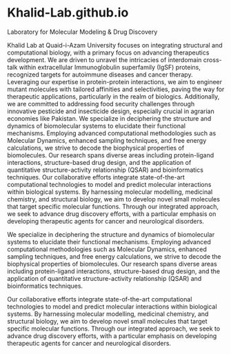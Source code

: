 # Khalid-Lab.github.io
Laboratory for Molecular Modeling &amp; Drug Discovery 

Khalid Lab at Quaid-i-Azam University focuses on integrating structural and computational biology, with a primary focus on advancing therapeutics development. We are driven to unravel the intricacies of interdomain cross-talk within extracellular Immunoglobulin superfamily (IgSF) proteins, recognized targets for autoimmune diseases and cancer therapy. Leveraging our expertise in protein-protein interactions, we aim to engineer mutant molecules with tailored affinities and selectivities, paving the way for therapeutic applications, particularly in the realm of biologics. Additionally, we are committed to addressing food security challenges through innovative pesticide and insecticide design, especially crucial in agrarian economies like Pakistan.
We specialize in deciphering the structure and dynamics of biomolecular systems to elucidate their functional mechanisms. Employing advanced computational methodologies such as Molecular Dynamics, enhanced sampling techniques, and free energy calculations, we strive to decode the biophysical properties of biomolecules. Our research spans diverse areas including protein-ligand interactions, structure-based drug design, and the application of quantitative structure-activity relationship (QSAR) and bioinformatics techniques.
Our collaborative efforts integrate state-of-the-art computational technologies to model and predict molecular interactions within biological systems. By harnessing molecular modelling, medicinal chemistry, and structural biology, we aim to develop novel small molecules that target specific molecular functions. Through our integrated approach, we seek to advance drug discovery efforts, with a particular emphasis on developing therapeutic agents for cancer and neurological disorders.

We specialize in deciphering the structure and dynamics of biomolecular systems to elucidate their functional mechanisms. Employing advanced computational methodologies such as Molecular Dynamics, enhanced sampling techniques, and free energy calculations, we strive to decode the biophysical properties of biomolecules. Our research spans diverse areas including protein-ligand interactions, structure-based drug design, and the application of quantitative structure-activity relationship (QSAR) and bioinformatics techniques.

Our collaborative efforts integrate state-of-the-art computational technologies to model and predict molecular interactions within biological systems. By harnessing molecular modelling, medicinal chemistry, and structural biology, we aim to develop novel small molecules that target specific molecular functions. Through our integrated approach, we seek to advance drug discovery efforts, with a particular emphasis on developing therapeutic agents for cancer and neurological disorders.
